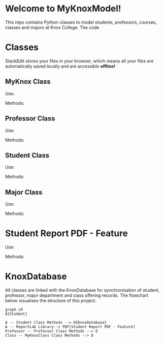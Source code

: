 # Welcome to MyKnoxModel!
This repo contains Python classes to model students, professors, courses, classes and majors at Knox College. The code 


# Classes 
StackEdit stores your files in your browser, which means all your files are automatically saved locally and are accessible **offline!**

## MyKnox Class
Use:

Methods: 

## Professor Class
Use:

Methods: 

## Student Class
Use:

Methods: 

## Major Class

Use:

Methods: 
# Student Report PDF - Feature

Use:

Methods: 


# KnoxDatabase

All classes are linked with the KnoxDatabase for synchronisation of student, professor, major department and class offering records. The flowchart below visualises the structure of this project.


```mermaid
graph LR
A[Student] 

A -- Student Class Methods --> D{KnoxDatabase}
A -- ReportLab Library--> PDF[Student Report PDF - Feature]
Professor -- Professor Class Methods --> D
Class -- MyKnoxClass Class Methods --> D
```
